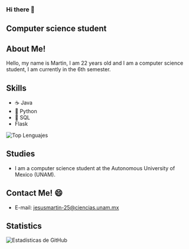 ### Hi there 👋
## Computer science student

## About Me!
Hello, my name is Martin, I am 22 years old and I am a computer science student, I am currently in the 6th semester.

## Skills
- ☕ Java
- 🐍 Python
- 🐘 SQL
- Flask

![Top Lenguajes](https://github-readme-stats.vercel.app/api/top-langs/?username=MarkTwin25&layout=compact)



## Studies
- I am a computer science student at the Autonomous University of Mexico (UNAM).

## Contact Me! 😄
- E-mail: jesusmartin-25@ciencias.unam.mx

## Statistics
![Estadísticas de GitHub](https://github-readme-stats.vercel.app/api?username=MarkTwin25&show_icons=true&theme=radical)


<!--
**MarkTwin25/MarkTwin25** is a ✨ _special_ ✨ repository because its `README.md` (this file) appears on your GitHub profile.

Here are some ideas to get you started:

- 🔭 I’m currently working on ...
- 🌱 I’m currently learning ...
- 👯 I’m looking to collaborate on ...
- 🤔 I’m looking for help with ...
- 💬 Ask me about ...
- 📫 How to reach me: ...
- 😄 Pronouns: ...
- ⚡ Fun fact: ...
-->
